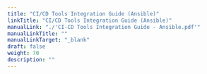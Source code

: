 ```yaml
---
title: "CI/CD Tools Integration Guide (Ansible)"
linkTitle: "CI/CD Tools Integration Guide (Ansible)"
manualLink: "./'CI-CD Tools Integration Guide - Ansible.pdf'"
manualLinkTitle: ""
manualLinkTarget: "_blank"
draft: false
weight: 70
description: ""
---
```

